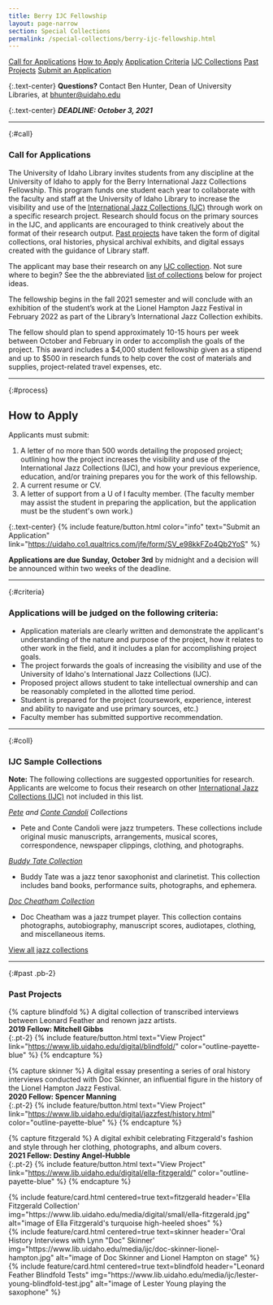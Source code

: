 ```yaml
---
title: Berry IJC Fellowship
layout: page-narrow
section: Special Collections
permalink: /special-collections/berry-ijc-fellowship.html
---
```


<div class="text-center mb-2 pt-3">
    <a href="#call" class="btn btn-secondary btn-sm my-2 mx-1">Call for Applications</a>
    <a href="#process" class="btn btn-secondary btn-sm my-2 mx-1">How to Apply</a>
    <a href="#criteria" class="btn btn-secondary btn-sm my-2 mx-1">Application Criteria</a>
    <a href="#coll" class="btn btn-secondary btn-sm my-2 mx-1">IJC Collections</a>
    <a href="#past" class="btn btn-secondary btn-sm my-2 mx-1">Past Projects</a>
    <a href="https://uidaho.co1.qualtrics.com/jfe/form/SV_e98kkFZo4Qb2YoS" class="btn btn-info my-2 mx-1">
    <span class="fas fa-edit"></span> Submit an Application</a>
</div>

{:.text-center}
**Questions?** Contact Ben Hunter, Dean of University Libraries, at [bhunter@uidaho.edu](mailto:bhunter@uidaho.edu)

{:.text-center}
**_DEADLINE: October 3, 2021_**

---

{:#call}
### Call for Applications
The University of Idaho Library invites students from any discipline at the University of Idaho to apply for the Berry International Jazz Collections Fellowship. 
This program funds one student each year to collaborate with the faculty and staff at the University of Idaho Library to increase the visibility and use of the [International Jazz Collections (IJC)](https://www.ijc.uidaho.edu/) through work on a specific research project. 
Research should focus on the primary sources in the IJC, and applicants are encouraged to think creatively about the format of their research output. 
[Past projects](#past) have taken the form of digital collections, oral histories, physical archival exhibits, and digital essays created with the guidance of Library staff.

The applicant may base their research on any [IJC collection](https://www.ijc.uidaho.edu/). 
Not sure where to begin? 
See the the abbreviated [list of collections](#coll) below for project ideas.

The fellowship begins in the fall 2021 semester and will conclude with an exhibition of the student’s work at the Lionel Hampton Jazz Festival in February 2022 as part of the Library’s International Jazz Collection exhibits. 

The fellow should plan to spend approximately 10-15 hours per week between October and February in order to accomplish the goals of the project. 
This award includes a $4,000 student fellowship given as a stipend and up to $500 in research funds to help cover the cost of materials and supplies, project-related travel expenses, etc.

---

{:#process}
## How to Apply

Applicants must submit:
1. A letter of no more than 500 words detailing the proposed project; outlining how the project increases the visibility and use of the International Jazz Collections (IJC), and how your previous experience, education, and/or training prepares you for the work of this fellowship.
2. A current resume or CV.
3. A letter of support from a U of I faculty member. (The faculty member may assist the student in preparing the application, but the application must be the student's own work.)

{:.text-center}
{% include feature/button.html color="info" text="Submit an Application" link="https://uidaho.co1.qualtrics.com/jfe/form/SV_e98kkFZo4Qb2YoS" %}

**Applications are due Sunday, October 3rd** by midnight and a decision will be announced within two weeks of the deadline.

---

{:#criteria}
### Applications will be judged on the following criteria:

- Application materials are clearly written and demonstrate the applicant's understanding of the nature and purpose of the project, how it relates to other work in the field, and it includes a plan for accomplishing project goals.
- The project forwards the goals of increasing the visibility and use of the University of Idaho's International Jazz Collections (IJC).
- Proposed project allows student to take intellectual ownership and can be reasonably completed in the allotted time period.
- Student is prepared for the project (coursework, experience, interest and ability to navigate and use primary sources, etc.)
- Faculty member has submitted supportive recommendation.

---

{:#coll}
### IJC Sample Collections

**Note:** The following collections are suggested opportunities for research. Applicants are welcome to focus their research on other [International Jazz Collections (IJC)](https://www.ijc.uidaho.edu/) not included in this list.

*[Pete](https://archiveswest.orbiscascade.org/ark:/80444/xv39807) and [Conte Candoli](https://archiveswest.orbiscascade.org/ark:/80444/xv92407) Collections*
- Pete and Conte Candoli were jazz trumpeters. These collections include original music manuscripts, arrangements, musical scores, correspondence, newspaper clippings, clothing, and photographs.

*[Buddy Tate Collection](https://archiveswest.orbiscascade.org/ark:/80444/xv22534)*
- Buddy Tate was a jazz tenor saxophonist and clarinetist. This collection includes band books, performance suits, photographs, and ephemera.

*[Doc Cheatham Collection](https://archiveswest.orbiscascade.org/ark:/80444/xv94027)*
- Doc Cheatham was a jazz trumpet player. This collection contains photographs, autobiography, manuscript scores, audiotapes, clothing, and miscellaneous items.

<div class="text-center">
<a href="https://www.ijc.uidaho.edu/" class="btn btn-payette-blue my-2 mx-1"><span class="fas fa-guitar"></span> View all jazz collections</a>
</div>

---

{:#past .pb-2}
### Past Projects

{% capture blindfold %}
A digital collection of transcribed interviews between Leonard Feather and renown jazz artists.
<br>
**2019 Fellow: Mitchell Gibbs**
<br>
{:.pt-2}
{% include feature/button.html text="View Project" link="https://www.lib.uidaho.edu/digital/blindfold/" color="outline-payette-blue" %}
{% endcapture %}

{% capture skinner %}
A digital essay presenting a series of oral history interviews conducted with Doc Skinner, an influential figure in the history of the Lionel Hampton Jazz Festival.
<br>
**2020 Fellow: Spencer Manning**
<br>
{:.pt-2}
{% include feature/button.html text="View Project" link="https://www.lib.uidaho.edu/digital/jazzfest/history.html" color="outline-payette-blue" %}
{% endcapture %}

{% capture fitzgerald %}
A digital exhibit celebrating Fitzgerald's fashion and style through her clothing, photographs, and album covers.
<br>
**2021 Fellow: Destiny Angel-Hubble**
<br>
{:.pt-2}
{% include feature/button.html text="View Project" link="https://www.lib.uidaho.edu/digital/ella-fitzgerald/" color="outline-payette-blue" %}
{% endcapture %}

<div class="row justify-content-center">
<div class="col-md-6">
{% include feature/card.html centered=true text=fitzgerald header='Ella Fitzgerald Collection' img="https://www.lib.uidaho.edu/media/digital/small/ella-fitzgerald.jpg" alt="image of Ella Fitzgerald's turquoise high-heeled shoes" %}
</div>
<div class="col-md-6">
{% include feature/card.html centered=true text=skinner header='Oral History Interviews with Lynn "Doc" Skinner' img="https://www.lib.uidaho.edu/media/ijc/doc-skinner-lionel-hampton.jpg" alt="image of Doc Skinner and Lionel Hampton on stage" %}
</div>
<div class="col-md-6">
{% include feature/card.html centered=true text=blindfold header="Leonard Feather Blindfold Tests" img="https://www.lib.uidaho.edu/media/ijc/lester-young-blindfold-test.jpg" alt="image of Lester Young playing the saxophone" %}
</div>
<div>